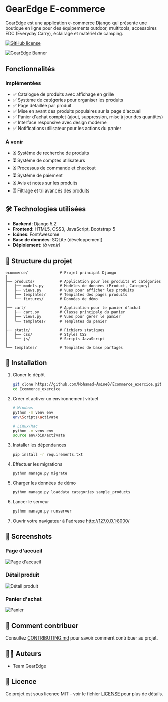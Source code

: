 # GearEdge E-commerce

GearEdge est une application e-commerce Django qui présente une boutique en ligne pour des équipements outdoor, multitools, accessoires EDC (Everyday Carry), éclairage et matériel de camping.

[![GitHub license](https://img.shields.io/github/license/Mohamed-Amine0/Ecommerce_exercice)](https://github.com/Mohamed-Amine0/Ecommerce_exercice/blob/main/LICENSE)

![GearEdge Banner](https://source.unsplash.com/random/1200x400/?outdoor,gear)

## Fonctionnalités

### Implémentées
- ✅ Catalogue de produits avec affichage en grille
- ✅ Système de catégories pour organiser les produits
- ✅ Page détaillée par produit
- ✅ Mise en avant des produits populaires sur la page d'accueil
- ✅ Panier d'achat complet (ajout, suppression, mise à jour des quantités)
- ✅ Interface responsive avec design moderne
- ✅ Notifications utilisateur pour les actions du panier

### À venir
- ⏳ Système de recherche de produits
- ⏳ Système de comptes utilisateurs
- ⏳ Processus de commande et checkout
- ⏳ Système de paiement
- ⏳ Avis et notes sur les produits
- ⏳ Filtrage et tri avancés des produits

## 🛠️ Technologies utilisées

- **Backend**: Django 5.2
- **Frontend**: HTML5, CSS3, JavaScript, Bootstrap 5
- **Icônes**: FontAwesome
- **Base de données**: SQLite (développement)
- **Déploiement**: *(à venir)*

## 🧩 Structure du projet

```
ecommerce/              # Projet principal Django
│
├── products/           # Application pour les produits et catégories
│   ├── models.py       # Modèles de données (Product, Category)
│   ├── views.py        # Vues pour afficher les produits
│   ├── templates/      # Templates des pages produits
│   └── fixtures/       # Données de démo
│
├── cart/               # Application pour le panier d'achat
│   ├── cart.py         # Classe principale du panier
│   ├── views.py        # Vues pour gérer le panier
│   └── templates/      # Templates du panier
│
├── static/             # Fichiers statiques
│   ├── css/            # Styles CSS
│   └── js/             # Scripts JavaScript
│
└── templates/          # Templates de base partagés
```

## 🚀 Installation

1. Cloner le dépôt
   ```bash
   git clone https://github.com/Mohamed-Amine0/Ecommerce_exercice.git
   cd Ecommerce_exercice
   ```

2. Créer et activer un environnement virtuel
   ```bash
   # Windows
   python -m venv env
   env\Scripts\activate

   # Linux/Mac
   python -m venv env
   source env/bin/activate
   ```

3. Installer les dépendances
   ```bash
   pip install -r requirements.txt
   ```

4. Effectuer les migrations
   ```bash
   python manage.py migrate
   ```

5. Charger les données de démo
   ```bash
   python manage.py loaddata categories sample_products
   ```

6. Lancer le serveur
   ```bash
   python manage.py runserver
   ```

7. Ouvrir votre navigateur à l'adresse http://127.0.0.1:8000/

## 📸 Screenshots

### Page d'accueil
![Page d'accueil](image.png)

### Détail produit
![Détail produit](image-1.png)

### Panier d'achat
![Panier](image-2.png)

## 👥 Comment contribuer

Consultez [CONTRIBUTING.md](CONTRIBUTING.md) pour savoir comment contribuer au projet.

## 👨‍💻 Auteurs

- Team GearEdge

## 📄 Licence

Ce projet est sous licence MIT - voir le fichier [LICENSE](LICENSE) pour plus de détails.

